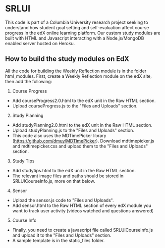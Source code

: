 # SRLUI
This code is part of a Columbia University research project seeking to understand how student goal setting and self-evaluation affect course progress in the edX online learning platform. Our custom study modules are built with HTML and Javascript interacting with a Node.js/MongoDB enabled server hosted on Heroku. 

## How to build the study modules on EdX
All the code for building the Weekly Reflection module is in the folder html_modules. First, create a Weekly Reflection module on the edX site, then add the following: 

1.  Course Progress
  
  - Add courseProgress2.0.html to the edX unit in the Raw HTML section.
  - Upload courseProgress.js to the "Files and Uploads" section. 
  
2. Study Planning

 - Add studyPlanning2.0.html to the edX unit in the Raw HTML section.
  - Upload studyPlanning.js to the "Files and Uploads" section. 
  - This code also uses the MDTimePicker library (https://github.com/dmuy/MDTimePicker). Download mdtimepicker.js and mdtimepicker.css and upload them to the "Files and Uploads" section.
  
3. Study Tips

  - Add studytips.html to the edX unit in the Raw HTML section. 
  - The relevant image files and paths should be stored in SRLUICourseInfo.js, more on that below. 
  
 4. Sensor
 
 -  Upload the sensor.js code to "Files and Uploads". 
  - Add sensor.html to the Raw HTML section of every edX module you want to track user activity (videos watched and questions answered)

 5. Course Info 
 
 - Finally, you need to create a javascript file called SRLUICourseInfo.js and upload it to the "Files and Uploads" section. 
 - A sample template is in the static_files folder. 

